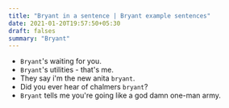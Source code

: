 ```yaml
---
title: "Bryant in a sentence | Bryant example sentences"
date: 2021-01-20T19:57:50+05:30
draft: falses
summary: "Bryant"
---
```

- `Bryant`'s waiting for you.
- `Bryant`'s utilities - that's me.
- They say i'm the new anita `bryant`.
- Did you ever hear of chalmers `bryant`?
- `Bryant` tells me you're going like a god damn one-man army.
                 
